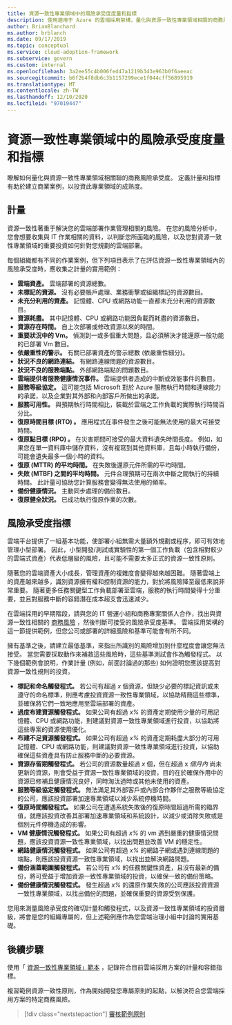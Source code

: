 ```yaml
---
title: 資源一致性專業領域中的風險承受度度量和指標
description: 使用適用于 Azure 的雲端採用架構，量化與資源一致性專業領域相關的商務風險承受度。
author: BrianBlanchard
ms.author: brblanch
ms.date: 09/17/2019
ms.topic: conceptual
ms.service: cloud-adoption-framework
ms.subservice: govern
ms.custom: internal
ms.openlocfilehash: 3a2ee55c4b006fed47a1219b343e963b0f6aeeac
ms.sourcegitcommit: b6f2b4f8db6c3b1157299ece1f044cff56895919
ms.translationtype: MT
ms.contentlocale: zh-TW
ms.lasthandoff: 12/10/2020
ms.locfileid: "97019447"
---
```

# <a name="risk-tolerance-metrics-and-indicators-in-the-resource-consistency-discipline"></a>資源一致性專業領域中的風險承受度度量和指標

瞭解如何量化與資源一致性專業領域相關聯的商務風險承受度。 定義計量和指標有助於建立商業案例，以投資此專業領域的成熟度。

## <a name="metrics"></a>計量

資源一致性著重于解決您的雲端部署作業管理相關的風險。 在您的風險分析中，您會想要收集與 IT 作業相關的資料，以判斷您所面臨的風險，以及您對資源一致性專業領域的重要投資如何針對您規劃的雲端部署。

每個組織都有不同的作業案例，但下列項目表示了在評估資源一致性專業領域內的風險承受度時，應收集之計量的實用範例：

- **雲端資產。** 雲端部署的資源總數。
- **未標記的資源。** 沒有必要帳戶處理、業務衝擊或組織標記的資源數目。
- **未充分利用的資產。** 記憶體、CPU 或網路功能一直都未充分利用的資源數目。
- **資源耗盡。** 其中記憶體、CPU 或網路功能因負載而耗盡的資源數目。
- **資源存在時間。** 自上次部署或修改資源以來的時間。
- **重要狀況中的 Vm。** 偵測到一或多個重大問題，且必須解決才能還原一般功能的已部署 Vm 數目。
- **依嚴重性的警示。** 有關已部署資產的警示總數 (依嚴重性細分)。
- **狀況不良的網路連結。** 有網路連線問題的資源數目。
- **狀況不良的服務端點。** 外部網路端點的問題數目。
- **雲端提供者服務健康情況事件。** 雲端提供者造成的中斷或效能事件的數目。
- **服務等級協定。** 這可能包括 Microsoft 對於 Azure 服務執行時間和連線能力的承諾，以及企業對其外部和內部客戶所做出的承諾。
- **服務可用性。** 與預期執行時間相比，裝載於雲端之工作負載的實際執行時間百分比。
- **復原時間目標 (RTO) 。** 應用程式在事件發生之後可能無法使用的最大可接受時間。
- **復原點目標 (RPO) 。** 在災害期間可接受的最大資料遺失時間長度。 例如，如果您在單一資料庫中儲存資料，沒有複寫到其他資料庫，且每小時執行備份，可能會遺失最多一個小時的資料。
- **復原 (MTTR) 的平均時間。** 在失敗後還原元件所需的平均時間。
- **失敗 (MTBF) 之間的平均時間。** 元件合理預期可在兩次中斷之間執行的持續時間。 此計量可協助您計算服務會變得無法使用的頻率。
- **備份健康情況。** 主動同步處理的備份數目。
- **復原健全狀況。** 已成功執行復原作業的次數。

## <a name="risk-tolerance-indicators"></a>風險承受度指標

雲端平台提供了一組基本功能，使部署小組無需大量額外規劃或程序，即可有效地管理小型部署。 因此，小型開發/測試或實驗性的第一個工作負載（包含相對較少的雲端式資產）代表低層級的風險，且可能不需要太多正式的資源一致性原則。

隨著您的雲端資產大小成長，管理資產的複雜度會變得越來越困難。 隨著雲端上的資產越來越多，識別資源擁有權和控制資源的能力，對於將風險降至最低來說非常重要。 隨著更多任務關鍵型工作負載部署至雲端，服務的執行時間變得十分重要，並且對服務中斷的容錯潛在成本超支會迅速減少。

在雲端採用的早期階段，請與您的 IT 營運小組和商務專案關係人合作，找出與資源一致性相關的 [商務風險](./business-risks.md) ，然後判斷可接受的風險承受度基準。 雲端採用架構的這一節提供範例，但您公司或部署的詳細風險和基準可能會有所不同。

擁有基準之後，請建立最低基準，來指出所識別的風險增加到什麼程度會讓您無法接受。 當您需要採取動作來補救這些風險時，這些基準測試會作為觸發程式。 以下幾個範例會說明，作業計量 (例如，前面討論過的那些) 如何證明您應該提高對資源一致性規則的投資。

- **標記和命名觸發程式。** 若公司有超過 *x* 個資源，但缺少必要的標記資訊或未遵守的命名標準，則應考慮投資資源一致性專業領域，以協助精簡這些標準，並確保將它們一致地應用至雲端部署的資產。
- **過度布建資源觸發程式。** 如果公司有超過 *x%* 的資產定期使用少量的可用記憶體、CPU 或網路功能，則建議對資源一致性專業領域進行投資，以協助將這些專案的資源使用優化。
- **布建不足資源觸發程式。** 如果公司有超過 *x%* 的資產定期耗盡大部分的可用記憶體、CPU 或網路功能，則建議對資源一致性專業領域進行投資，以協助確保這些資產具有防止服務中斷的必要資源。
- **資源存留期觸發程式。** 若公司的資源數量超過 *x* 個，但在超過 x *個月內* 尚未更新的資源，則會受益于資源一致性專業領域的投資，目的在於確保作用中的資源已修補且健康情況良好，同時淘汰過時或其他未使用的資產。
- **服務等級協定觸發程式。** 無法滿足其外部客戶或內部合作夥伴之服務等級協定的公司，應該投資部署加速專業領域以減少系統停機時間。
- **復原時間觸發程式。** 如果公司在遭遇系統失敗後的復原時間超過所需的臨界值，就應該投資改善其部署加速專業領域和系統設計，以減少或消除失敗或是個別元件停機造成的影響。
- **VM 健康情況觸發程式。** 如果公司有超過 *x%* 的 vm 遇到嚴重的健康情況問題，應該投資資源一致性專業領域，以找出問題並改善 VM 的穩定性。
- **網路健康情況觸發程式。** 如果公司有超過 *x%* 的網路子網或遇到連線問題的端點，則應該投資資源一致性專業領域，以找出並解決網路問題。
- **備份涵蓋範圍觸發程式。** 若公司有 *x%* 的任務關鍵性資產，且沒有最新的備份，將可受益于增加資源一致性專業領域的投資，以確保一致的備份策略。
- **備份健康情況觸發程式。** 發生超過 *x%* 的還原作業失敗的公司應該投資資源一致性專業領域，以找出備份的問題，並確保重要的資源受到保護。

您用來測量風險承受度的確切計量和觸發程式，以及資源一致性專業領域的投資層級，將會是您的組織專屬的，但上述範例應作為您雲端治理小組中討論的實用基礎。

## <a name="next-steps"></a>後續步驟

使用「 [資源一致性專業領域」範本](./template.md) ，記錄符合目前雲端採用方案的計量和容錯指標。

複習範例資源一致性原則，作為開始開發您專屬原則的起點，以解決符合您雲端採用方案的特定商務風險。

> [!div class="nextstepaction"]
> [審核範例原則](./policy-statements.md)

